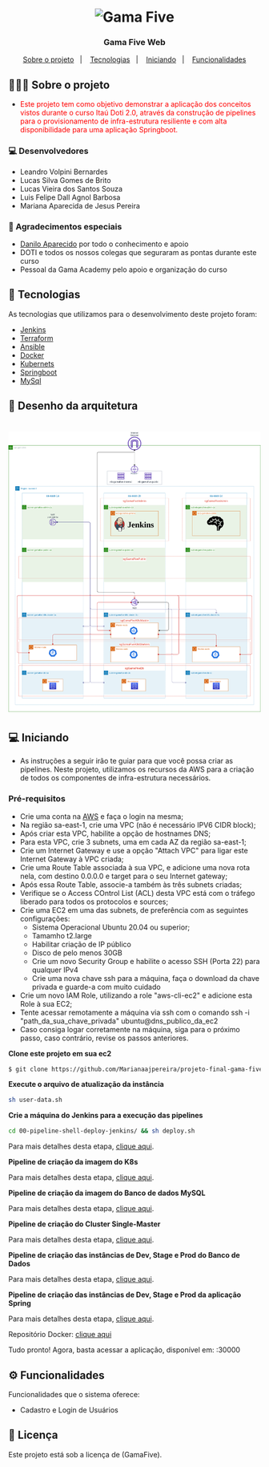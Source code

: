 <h1 align="center">
<img src="https://pm1.narvii.com/6431/655f04ecda7b85b3241f11accfa920eb489dc8f0_hq.jpg" title="Gama Five" />
</h1>

<h3 align="center">
  Gama Five Web
</h3>

<p align="center">
  <a href="#sobre o projeto">Sobre o projeto</a>&nbsp;&nbsp;&nbsp;|&nbsp;&nbsp;&nbsp;
  <a href="#tecnologias">Tecnologias</a>&nbsp;&nbsp;&nbsp;|&nbsp;&nbsp;&nbsp;
  <a href="#iniciando">Iniciando</a>&nbsp;&nbsp;&nbsp;|&nbsp;&nbsp;&nbsp;
  <a href="#funcionalidades">Funcionalidades</a>
</p>

## 👨🏻‍💻 Sobre o projeto

- <p style="color: red;">Este projeto tem como objetivo demonstrar a aplicação dos conceitos vistos durante o curso Itaú Doti 2.0, através da construção de pipelines para o provisionamento de infra-estrutura resiliente e com alta disponibilidade para uma aplicação Springboot.</p>


### 💻 Desenvolvedores
- Leandro Volpini Bernardes
- Lucas Silva Gomes de Brito
- Lucas Vieira dos Santos Souza
- Luis Felipe Dall Agnol Barbosa
- Mariana Aparecida de Jesus Pereira

### 👊 Agradecimentos especiais
- [Danilo Aparecido](https://github.com/didox) por todo o conhecimento e apoio
- DOTI e todos os nossos colegas que seguraram as pontas durante este curso
- Pessoal da Gama Academy pelo apoio e organização do curso

## 🚀 Tecnologias

As tecnologias que utilizamos para o desenvolvimento deste projeto foram:

- [Jenkins](https://www.jenkins.io/)
- [Terraform](https://www.terraform.io/)
- [Ansible](https://www.ansible.com/)
- [Docker](https://www.docker.com/)
- [Kubernets](https://kubernetes.io/pt-br/)
- [Springboot](https://spring.io/projects/spring-boot)
- [MySql](https://www.mysql.com/)

## 📐 Desenho da arquitetura

<h1 align="center">
<img src="https://github.com/Marianaajpereira/projeto-final-gama-five/blob/master/projeto-gamafive-Final.drawio.png"/>
</h1>

## 💻 Iniciando

- As instruções a seguir irão te guiar para que você possa criar as pipelines. Neste projeto, utilizamos os recursos da AWS para a criação de todos os componentes de infra-estrutura necessários.

### Pré-requisitos

- Crie uma conta na [AWS](https://aws.amazon.com/pt/free/?s_kwcid=AL!4422!3!561843094929!e!!g!!aws&trk=2ee11bb2-bc40-4546-9852-2c4ad8e8f646&sc_channel=ps&sc_campaign=acquisition&sc_medium=ACQ-P|PS-GO|Brand|Desktop|SU|Core-Main|Core|BR|PT|Text&ef_id=Cj0KCQiAhf2MBhDNARIsAKXU5GQYv2fzYNmavVdti7i9PeccndJPoYOaZAfk1GN7D_wF1MaisBp_t7EaAt9uEALw_wcB:G:s&s_kwcid=AL!4422!3!561843094929!e!!g!!aws&all-free-tier.sort-by=item.additionalFields.SortRank&all-free-tier.sort-order=asc&awsf.Free%20Tier%20Types=*all&awsf.Free%20Tier%20Categories=*all) e faça o login na mesma;
- Na região sa-east-1, crie uma VPC (não é necessário IPV6 CIDR block);
- Após criar esta VPC, habilite a opção de hostnames DNS;
- Para esta VPC, crie 3 subnets, uma em cada AZ da região sa-east-1;
- Crie um Internet Gateway e use a opção "Attach VPC" para ligar este Internet Gateway à VPC criada;
- Crie uma Route Table associada à sua VPC, e adicione uma nova rota nela, com destino 0.0.0.0 e target para o seu Internet gateway;
- Após essa Route Table, associe-a também às três subnets criadas;
- Verifique se o Access COntrol List (ACL) desta VPC está com o tráfego liberado para todos os protocolos e sources;
- Crie uma EC2 em uma das subnets, de preferência com as seguintes configurações:
    - Sistema Operacional Ubuntu 20.04 ou superior;
    - Tamamho t2.large
    - Habilitar criação de IP público
    - Disco de pelo menos 30GB
    - Crie um novo Security Group e habilite o acesso SSH (Porta 22) para qualquer IPv4
    - Crie uma nova chave ssh para a máquina, faça o download da chave privada e guarde-a com muito cuidado
- Crie um novo IAM Role, utilizando a role "aws-cli-ec2" e adicione esta Role à sua EC2;
- Tente acessar remotamente a máquina via ssh com o comando ssh -i "path_da_sua_chave_privada" ubuntu@dns_publico_da_ec2
- Caso consiga logar corretamente na máquina, siga para o próximo passo, caso contrário, revise os passos anteriores.


**Clone este projeto em sua ec2**

```bash
$ git clone https://github.com/Marianaajpereira/projeto-final-gama-five && cd projeto-final-gama-five/
```

**Execute o arquivo de atualização da instância**

```bash
sh user-data.sh
```

**Crie a máquina do Jenkins para a execução das pipelines**

```bash
cd 00-pipeline-shell-deploy-jenkins/ && sh deploy.sh
```

Para mais detalhes desta etapa, [clique aqui](https://github.com/Marianaajpereira/projeto-final-gama-five/tree/master/99-pipeline-shell-deploy-jenkins).



**Pipeline de criação da imagem do K8s**

Para mais detalhes desta etapa, [clique aqui](https://github.com/Marianaajpereira/projeto-final-gama-five/tree/master/01-pipeline-jenkins-deploy-ami-k8s).



**Pipeline de criação da imagem do Banco de dados MySQL**

Para mais detalhes desta etapa, [clique aqui](https://github.com/Marianaajpereira/projeto-final-gama-five/tree/master/02-pipeline-jenkins-deploy-ami-db-mysql).



**Pipeline de criação do Cluster Single-Master**

Para mais detalhes desta etapa, [clique aqui](https://github.com/Marianaajpereira/projeto-final-gama-five/tree/master/03-pipeline-jenkins-deploy-cluster-k8s).



**Pipeline de criação das instâncias de Dev, Stage e Prod do Banco de Dados**

Para mais detalhes desta etapa, [clique aqui](https://github.com/Marianaajpereira/projeto-final-gama-five/tree/master/04-pipeline-jenkins-deploy-db-mysql).



**Pipeline de criação das instâncias de Dev, Stage e Prod da aplicação Spring**

Para mais detalhes desta etapa, [clique aqui](https://github.com/Marianaajpereira/projeto-final-gama-five/tree/master/05-pipeline-jenkins-deploy-app-java-springboot).

Repositório Docker: [clique aqui](https://hub.docker.com/repository/docker/marianaajpereira/app-springboot)

Tudo pronto! Agora, basta acessar a aplicação, disponível em:
<network-lb-proxy>:30000

## ⚙️ Funcionalidades
Funcionalidades que o sistema oferece:
- Cadastro e Login de Usuários

## 📄 Licença

Este projeto está sob a licença de (GamaFive).
